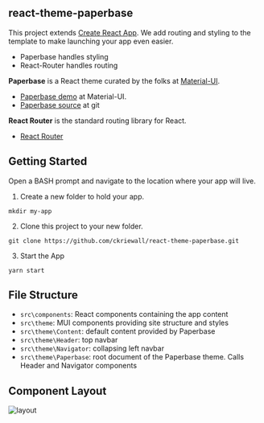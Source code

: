 ## react-theme-paperbase ##
This project extends [Create React App](https://github.com/facebook/create-react-app). We add routing and styling to the template to make launching your app even easier.

* Paperbase handles styling
* React-Router handles routing

**Paperbase** is a React theme curated by the folks at [Material-UI](https://material-ui.com/premium-themes/).

 * [Paperbase demo](https://material-ui.com/premium-themes/paperbase/) at Material-UI.
 * [Paperbase source](https://github.com/mui-org/material-ui/tree/master/docs/src/pages/premium-themes/paperbase) at git

**React Router** is the standard routing library for React.

 * [React Router](https://reacttraining.com/react-router)

## Getting Started ##

Open a BASH prompt and navigate to the location where your app will live.

1. Create a new folder to hold your app.

  `mkdir my-app`

2. Clone this project to your new folder.

  `git clone https://github.com/ckriewall/react-theme-paperbase.git`

3. Start the App

  `yarn start`

## File Structure ##

 * `src\components`: React components containing the app content
 * `src\theme`: MUI components providing site structure and styles
 * `src\theme\Content`: default content provided by Paperbase
 * `src\theme\Header`: top navbar
 * `src\theme\Navigator`: collapsing left navbar
 * `src\theme\Paperbase`: root document of the Paperbase theme. Calls Header and Navigator components

## Component Layout ##

 ![layout](https://imgur.com/a/DhVpsCD)
